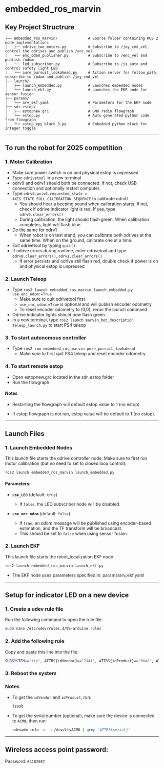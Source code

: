 # embedded_ros_marvin

## Key Project Structrure
```
├── embedded_ros_marvin/              # Source folder containing ROS 2 node implementations
│   ├── odrive_two_motors.py          # Subscribe to /joy_cmd_vel, control the odrives and publish /enc_vel
│   └── enc_odom_publisher.py         # Subscribe to /enc_vel and publish /odom
│   └── led_subscriber.py             # Subscribe to /is_auto and control safety light LED
│   └── pure_pursuit_lookahead.py     # Action server for follow_path, subscribe to /odom and publish /joy_cmd_vel
├── launch/                           
│   ├── launch_embedded.py            # Launches embedded nodes
│   └── launch_ekf.py                 # Launches the EKF node for sensor fusion
├── params/                           
│   └── arv_ekf.yaml                  # Parameters for the EKF node
├── sdr_estop/                        
│   ├── estopnew.grc                  # GNU radio flowgraph
│   └── estop.py                      # Auto generated python code from flowgraph
│   └── estop_epy_block_3.py          # Embedded python block for integer toggle
```

---

## **To run the robot for 2025 competition**
### **1. Motor Calibration**
- Make sure power switch is on and physical estop is unpressed
- Type `odrivetool` in a new terminal
- odrv0 and odrv1 should both be connected. If not, check USB connection and optionally restart computer.
- Type `odrv0.axis0.requested_state = AXIS_STATE_FULL_CALIBRATION_SEQUENCE` to calibrate odrv0
    - You should hear a beeping sound when calibration starts. If not, check if odrive indicator light is red. If yes, type `odrv0.clear_errors()`
    - During calibration, the light should flash green. When calibration completes, light will flash blue.
- Do the same for odrv1
    - When robot is on test stand, you can calibrate both odrives at the same time. When on the ground, calibrate one at a time.
- Exit odrivetool by typing `quit()`
- If odrive errors during runtime, enter odrivetool and type `odrv0.clear_errors()`, `odrv1.clear_errors()`
    - If error persists and odrive still flash red, double check if power is on and physical estop is unpressed

### **2. Launch Teleop**
- Type `ros2 launch embedded_ros_marvin launch_embedded.py use_enc_odom:=True`
    - Make sure to quit odrivetool first
    - `use_enc_odom:=True` is optional and will publish encoder odometry
    - To reset encoder odometry to (0,0), rerun the launch command
- Odrive indicator lights should now flash green
- In a new terminal, type `ros2 launch marvin_bot_description teleop_launch.py` to start PS4 teleop

### **3. To start autonomous controller**
- Type `ros2 run embedded_ros_marvin pure_pursuit_lookahead`
    - Make sure to first quit PS4 teleop and reset encoder odometry

### **4. To start remote estop**
- Open estopnew.grc located in the sdr_estop folder
- Run the flowgraph 

#### Notes

- Restarting the flowgraph will default estop value to 1 (no estop).

- If estop flowgraph is not ran, estop value will be default to 1 (no estop).

---

## **Launch Files**

### **1. Launch Embedded Nodes**
This launch file starts the odrive controller node. Make sure to first run motor calibration (but no need to set to closed loop control).

```sh
ros2 launch embedded_ros_marvin launch_embedded.py
```

#### **Parameters:**
- **`use_LED`** (default: `true`)
  - If `false`, the LED subscriber node will be disabled.
  
- **`use_enc_odom`** (default: `false`)
  - If `true`, an odom message will be published using encoder-based estimation, and the TF transform will be broadcast.
  - This should be set to `false` when using sensor fusion.


### **2. Launch EKF**
This launch file starts the robot_localization EKF node

```sh
ros2 launch embedded_ros_marvin launch_ekf.py
```

  - The EKF node uses parameters specified in: params/arv_ekf.yaml

---

## Setup for indicator LED on a new device

### 1. Create a udev rule file

Run the following command to open the rule file:
```bash
sudo nano /etc/udev/rules.d/99-arduino.rules
```

### 2. Add the following rule

Copy and paste this line into the file:
```bash
SUBSYSTEM=="tty", ATTRS{idVendor}=="2341", ATTRS{idProduct}=="0042", ATTRS{serial}=="557363130383514121D2", SYMLINK+="LED_Arduino", MODE="0666"
```

### 3. Reboot the system

### Notes

- To get the `idVendor` and `idProduct`, run:
  ```bash
  lsusb
  ```
- To get the serial number (optional), make sure the device is connected to `ACM0`, then run:
  ```bash
  udevadm info -a -n /dev/ttyACM0 | grep 'ATTRS{serial}'
  ```

---

## Wireless access point password:
Password: `64182087`
